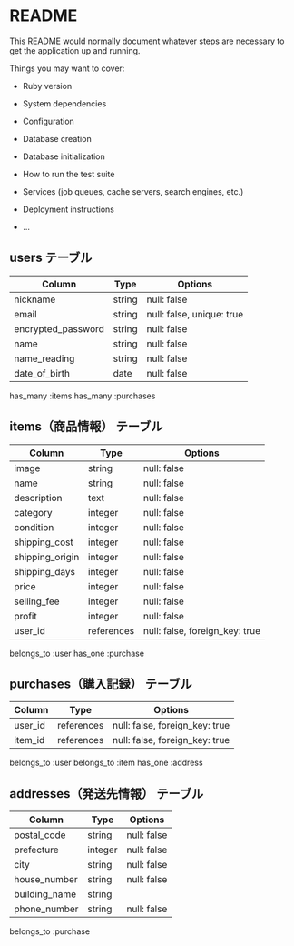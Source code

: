 # README

This README would normally document whatever steps are necessary to get the
application up and running.

Things you may want to cover:

* Ruby version

* System dependencies

* Configuration

* Database creation

* Database initialization

* How to run the test suite

* Services (job queues, cache servers, search engines, etc.)

* Deployment instructions

* ...

## users テーブル

| Column             | Type   | Options     |
| ------------------ | ------ | ----------- |
| nickname           | string | null: false |
| email              | string | null: false, unique: true |
| encrypted_password | string | null: false |
| name               | string | null: false |
| name_reading       | string | null: false |
| date_of_birth      | date   | null: false |

has_many :items
has_many :purchases

## items（商品情報） テーブル

| Column             | Type           | Options     |
| ------------------ | ------         | ----------- |
| image              | string         | null: false |
| name               | string         | null: false |
| description        | text           | null: false |
| category           | integer        | null: false |
| condition          | integer        | null: false |
| shipping_cost      | integer        | null: false |
| shipping_origin    | integer        | null: false |
| shipping_days      | integer        | null: false |
| price              | integer        | null: false |
| selling_fee        | integer        | null: false |
| profit             | integer        | null: false |
| user_id            | references     | null: false, foreign_key: true | 

belongs_to :user
has_one :purchase

## purchases（購入記録） テーブル
| Column             | Type     | Options     |
| ------------------ | ------   | ----------- |
| user_id            |references| null: false, foreign_key: true |
| item_id            |references| null: false, foreign_key: true |

belongs_to :user
belongs_to :item
has_one :address

## addresses（発送先情報） テーブル
| Column             | Type   | Options     |
| ------------------ | ------ | ----------- |
| postal_code        | string | null: false |
| prefecture         | integer| null: false |
| city               | string | null: false |
| house_number       | string | null: false |
| building_name      | string |             |
| phone_number       | string | null: false |

belongs_to :purchase